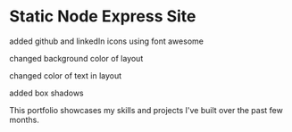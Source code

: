 # Static Node Express Site
 

added github and linkedIn icons using font awesome

changed background color of layout

changed color of text in layout

added box shadows 

This portfolio showcases my skills and projects I've built over the past few months.